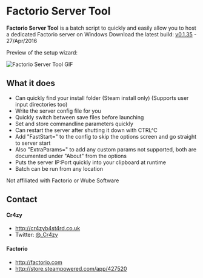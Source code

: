 Factorio Server Tool
======
**Factorio Server Tool** is a batch script to quickly and easily allow you to host a dedicated Factorio server on Windows
Download the latest build: [v0.1.35](https://github.com/Cr4zyy/FactorioServerTool/archive/0.1.35.zip "Latest build") - 27/Apr/2016


Preview of the setup wizard: 

![Factorio Server Tool GIF](http://i.imgur.com/aWNIrsK.gif)

## What it does
* Can quickly find your install folder (Steam install only) (Supports user input directories too)
* Write the server config file for you
* Quickly switch between save files before launching
* Set and store commandline parameters quickly
* Can restart the server after shutting it down with CTRL^C
* Add "FastStart=" to the config to skip the options screen and go straight to server start
* Also "ExtraParams=" to add any custom params not supported, both are documented under "About" from the options
* Puts the server IP:Port quickly into your clipboard at runtime
* Batch can be run from any location

Not affiliated with Factorio or Wube Software

## Contact
#### Cr4zy
* http://cr4zyb4st4rd.co.uk
* Twitter: [@_Cr4zy](https://twitter.com/_Cr4zy "_Cr4zy on twitter")

#### Factorio
* http://factorio.com
* http://store.steampowered.com/app/427520
